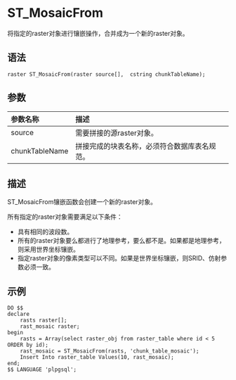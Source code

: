 # ST\_MosaicFrom

将指定的raster对象进行镶嵌操作，合并成为一个新的raster对象。

## 语法

```
raster ST_MosaicFrom(raster source[],  cstring chunkTableName);
```

## 参数

|参数名称|描述|
|:---|:-|
|source|需要拼接的源raster对象。|
|chunkTableName|拼接完成的块表名称，必须符合数据库表名规范。|

## 描述

ST\_MosaicFrom镶嵌函数会创建一个新的raster对象。

所有指定的raster对象需要满足以下条件：

-   具有相同的波段数。
-   所有的raster对象要么都进行了地理参考，要么都不是。如果都是地理参考，则采用世界坐标镶嵌。
-   指定raster对象的像素类型可以不同。如果是世界坐标镶嵌，则SRID、仿射参数必须一致。

## 示例

```
DO $$
declare
    rasts raster[];
    rast_mosaic raster;
begin
    rasts = Array(select raster_obj from raster_table where id < 5 ORDER by id);
    rast_mosaic = ST_MosaicFrom(rasts, 'chunk_table_mosaic');
    Insert Into raster_table Values(10, rast_mosaic); 
end;    
$$ LANGUAGE 'plpgsql';
```

